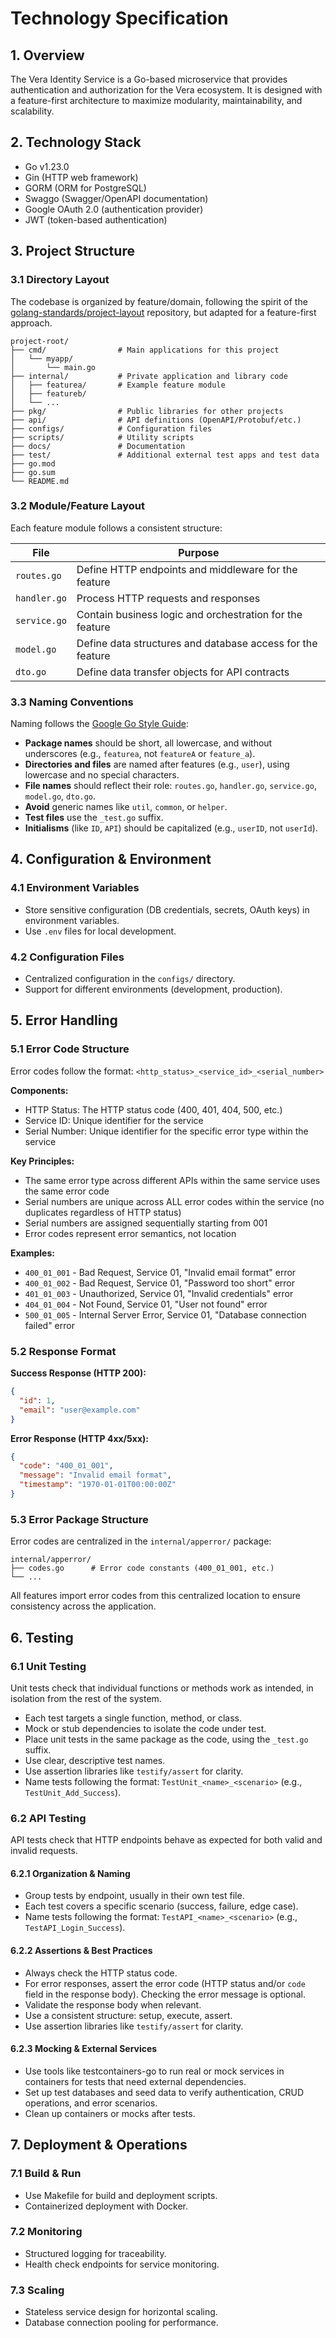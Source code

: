 # Technology Specification

## 1. Overview

The Vera Identity Service is a Go-based microservice that provides authentication and authorization for the Vera ecosystem. It is designed with a feature-first architecture to maximize modularity, maintainability, and scalability.

## 2. Technology Stack

- Go v1.23.0
- Gin (HTTP web framework)
- GORM (ORM for PostgreSQL)
- Swaggo (Swagger/OpenAPI documentation)
- Google OAuth 2.0 (authentication provider)
- JWT (token-based authentication)

## 3. Project Structure

### 3.1 Directory Layout

The codebase is organized by feature/domain, following the spirit of the [golang-standards/project-layout](https://github.com/golang-standards/project-layout) repository, but adapted for a feature-first approach.

```text
project-root/
├── cmd/                # Main applications for this project
│   └── myapp/
│       └── main.go
├── internal/           # Private application and library code
│   ├── featurea/       # Example feature module
│   ├── featureb/
│   └── ...
├── pkg/                # Public libraries for other projects
├── api/                # API definitions (OpenAPI/Protobuf/etc.)
├── configs/            # Configuration files
├── scripts/            # Utility scripts
├── docs/               # Documentation
├── test/               # Additional external test apps and test data
├── go.mod
├── go.sum
└── README.md
```

### 3.2 Module/Feature Layout

Each feature module follows a consistent structure:

| File | Purpose |
|------|---------|
| `routes.go` | Define HTTP endpoints and middleware for the feature |
| `handler.go` | Process HTTP requests and responses |
| `service.go` | Contain business logic and orchestration for the feature |
| `model.go` | Define data structures and database access for the feature |
| `dto.go` | Define data transfer objects for API contracts |

### 3.3 Naming Conventions

Naming follows the [Google Go Style Guide](https://google.github.io/styleguide/go/decisions.html#naming):

- **Package names** should be short, all lowercase, and without underscores (e.g., `featurea`, not `featureA` or `feature_a`).
- **Directories and files** are named after features (e.g., `user`), using lowercase and no special characters.
- **File names** should reflect their role: `routes.go`, `handler.go`, `service.go`, `model.go`, `dto.go`.
- **Avoid** generic names like `util`, `common`, or `helper`.
- **Test files** use the `_test.go` suffix.
- **Initialisms** (like `ID`, `API`) should be capitalized (e.g., `userID`, not `userId`).

## 4. Configuration & Environment

### 4.1 Environment Variables

- Store sensitive configuration (DB credentials, secrets, OAuth keys) in environment variables.
- Use `.env` files for local development.

### 4.2 Configuration Files

- Centralized configuration in the `configs/` directory.
- Support for different environments (development, production).

## 5. Error Handling

### 5.1 Error Code Structure

Error codes follow the format: `<http_status>_<service_id>_<serial_number>`

**Components:**

- HTTP Status: The HTTP status code (400, 401, 404, 500, etc.)
- Service ID: Unique identifier for the service
- Serial Number: Unique identifier for the specific error type within the service

**Key Principles:**

- The same error type across different APIs within the same service uses the same error code
- Serial numbers are unique across ALL error codes within the service (no duplicates regardless of HTTP status)
- Serial numbers are assigned sequentially starting from 001
- Error codes represent error semantics, not location

**Examples:**

- `400_01_001` - Bad Request, Service 01, "Invalid email format" error
- `400_01_002` - Bad Request, Service 01, "Password too short" error  
- `401_01_003` - Unauthorized, Service 01, "Invalid credentials" error
- `404_01_004` - Not Found, Service 01, "User not found" error
- `500_01_005` - Internal Server Error, Service 01, "Database connection failed" error

### 5.2 Response Format

**Success Response (HTTP 200):**

```json
{
  "id": 1,
  "email": "user@example.com"
}
```

**Error Response (HTTP 4xx/5xx):**

```json
{
  "code": "400_01_001",
  "message": "Invalid email format",
  "timestamp": "1970-01-01T00:00:00Z"
}
```

### 5.3 Error Package Structure

Error codes are centralized in the `internal/apperror/` package:

```text
internal/apperror/
├── codes.go      # Error code constants (400_01_001, etc.)
└── ...
```

All features import error codes from this centralized location to ensure consistency across the application.

## 6. Testing

### 6.1 Unit Testing

Unit tests check that individual functions or methods work as intended, in isolation from the rest of the system.

- Each test targets a single function, method, or class.
- Mock or stub dependencies to isolate the code under test.
- Place unit tests in the same package as the code, using the `_test.go` suffix.
- Use clear, descriptive test names.
- Use assertion libraries like `testify/assert` for clarity.
- Name tests following the format: `TestUnit_<name>_<scenario>` (e.g., `TestUnit_Add_Success`).

### 6.2 API Testing

API tests check that HTTP endpoints behave as expected for both valid and invalid requests.

#### 6.2.1 Organization & Naming

- Group tests by endpoint, usually in their own test file.
- Each test covers a specific scenario (success, failure, edge case).
- Name tests following the format: `TestAPI_<name>_<scenario>` (e.g., `TestAPI_Login_Success`).

#### 6.2.2 Assertions & Best Practices

- Always check the HTTP status code.
- For error responses, assert the error code (HTTP status and/or `code` field in the response body). Checking the error message is optional.
- Validate the response body when relevant.
- Use a consistent structure: setup, execute, assert.
- Use assertion libraries like `testify/assert` for clarity.

#### 6.2.3 Mocking & External Services

- Use tools like testcontainers-go to run real or mock services in containers for tests that need external dependencies.
- Set up test databases and seed data to verify authentication, CRUD operations, and error scenarios.
- Clean up containers or mocks after tests.

## 7. Deployment & Operations

### 7.1 Build & Run

- Use Makefile for build and deployment scripts.
- Containerized deployment with Docker.

### 7.2 Monitoring

- Structured logging for traceability.
- Health check endpoints for service monitoring.

### 7.3 Scaling

- Stateless service design for horizontal scaling.
- Database connection pooling for performance.
